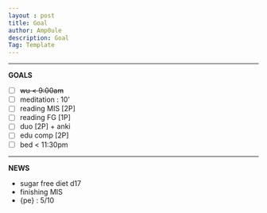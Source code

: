 ```yaml
---
layout : post
title: Goal
author: Amp0ule
description: Goal
Tag: Template
---
```


****
**GOALS**

- [ ] ~~wu < 9:00am~~  
- [ ] meditation : 10'
- [ ] reading MIS [2P]
- [ ] reading FG [1P]
- [ ] duo [2P] + anki 
- [ ] edu comp [2P]
- [ ] bed < 11:30pm

*****
**NEWS**

- sugar free diet d17
- finishing MIS
- {pe} : 5/10



